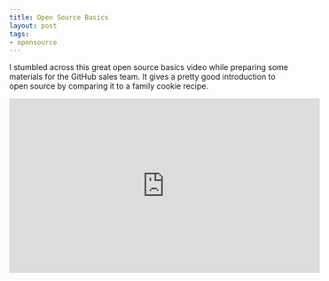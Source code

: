 ```yaml
---
title: Open Source Basics
layout: post
tags:
- opensource
---
```


I stumbled across this great open source basics video while preparing some materials for the GitHub sales team. It gives a pretty good introduction to open source by comparing it to a family cookie recipe.

<div class="embed"><iframe width="560" height="315" src="https://www.youtube.com/embed/Tyd0FO0tko8" frameborder="0" allowfullscreen></iframe></div>
